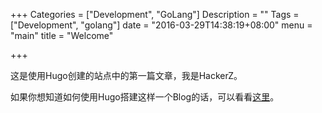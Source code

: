 +++
Categories = ["Development", "GoLang"]
Description = ""
Tags = ["Development", "golang"]
date = "2016-03-29T14:38:19+08:00"
menu = "main"
title = "Welcome"

+++

这是使用Hugo创建的站点中的第一篇文章，我是HackerZ。

如果你想知道如何使用Hugo搭建这样一个Blog的话，可以看看[这里](http://hackez.github.io/build)。
